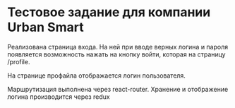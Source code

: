 # Тестовое задание для компании Urban Smart

Реализована страница входа. На ней при вводе верных логина и пароля появляется возможность нажать на кнопку войти, которая на страницу /profile.

На странице профайла отображается логин пользователя.

Маршрутизация выполнена через react-router.
Хранение и отображение логина производится через redux
